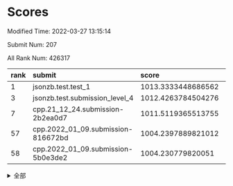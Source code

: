 # Scores

Modified Time: 2022-03-27 13:15:14

Submit Num: 207

All Rank Num: 426317

| rank |               submit               |       score        |       sigma        | pk_num |
| :--- | :--------------------------------- | :----------------- | :----------------- | :----- |
| 1    | jsonzb.test.test_1                 | 1013.3333448686562 | 0.8174957937760642 | 8240   |
| 3    | jsonzb.test.submission_level_4     | 1012.4263784504276 | 0.8326744254543446 | 8241   |
| 7    | cpp.21_12_24.submission-2b2ea0d7   | 1011.5119365513755 | 0.7590316798062837 | 8234   |
| 57   | cpp.2022_01_09.submission-816672bd | 1004.2397889821012 | 0.7248194275655298 | 8237   |
| 58   | cpp.2022_01_09.submission-5b0e3de2 | 1004.230779820051  | 0.7207068391605244 | 8238   |


<details>
<summary>全部</summary>

| rank |                 submit                 |       score        |       sigma        | pk_num |
| :--- | :------------------------------------- | :----------------- | :----------------- | :----- |
| 1    | jsonzb.test.test_1                     | 1013.3333448686562 | 0.8174957937760642 | 8240   |
| 2    | gobigger.level_3.submission_level_3_2  | 1012.4708404974282 | 0.8167979908810706 | 8235   |
| 3    | jsonzb.test.submission_level_4         | 1012.4263784504276 | 0.8326744254543446 | 8241   |
| 4    | gobigger.level_3.submission_level_3_8  | 1012.2377735087258 | 0.8013659926014884 | 8237   |
| 5    | gobigger.level_3.submission_level_3_6  | 1011.9962771453115 | 0.7913049465733377 | 8243   |
| 6    | gobigger.level_3.submission_level_3_11 | 1011.7831401311123 | 0.7724255936319433 | 8236   |
| 7    | cpp.21_12_24.submission-2b2ea0d7       | 1011.5119365513755 | 0.7590316798062837 | 8234   |
| 8    | gobigger.level_3.submission_level_3_35 | 1011.4166090379133 | 0.7687647895951282 | 8236   |
| 9    | gobigger.level_3.submission_level_3_4  | 1011.2420657518858 | 0.7798462894516137 | 8234   |
| 10   | gobigger.level_3.submission_level_3_30 | 1011.1775558261746 | 0.7829154399900425 | 8238   |
| 11   | gobigger.level_3.submission_level_3_48 | 1011.1683865655706 | 0.760402926852245  | 8236   |
| 12   | gobigger.level_3.submission_level_3_3  | 1011.0755270559916 | 0.7601441263586017 | 8233   |
| 13   | gobigger.level_3.submission_level_3_19 | 1011.0433041612447 | 0.7806732440444185 | 8238   |
| 14   | gobigger.level_3.submission_level_3_32 | 1011.0229785724532 | 0.7819263389394508 | 8236   |
| 15   | gobigger.level_3.submission_level_3_15 | 1010.8022888221349 | 0.7632121428708718 | 8234   |
| 16   | gobigger.level_3.submission_level_3_21 | 1010.6794373443614 | 0.7594531520643713 | 8237   |
| 17   | gobigger.level_3.submission_level_3_24 | 1010.6207466838601 | 0.7600422393795637 | 8239   |
| 18   | gobigger.level_3.submission_level_3_31 | 1010.5467230696697 | 0.7765751403508978 | 8236   |
| 19   | gobigger.level_3.submission_level_3_25 | 1010.5344107742973 | 0.7591754897538305 | 8234   |
| 20   | gobigger.level_3.submission_level_3_26 | 1010.5272351466264 | 0.7693639258664421 | 8245   |
| 21   | gobigger.level_3.submission_level_3_10 | 1010.4750781963888 | 0.7485472725949188 | 8242   |
| 22   | gobigger.level_3.submission_level_3_1  | 1010.4330838454115 | 0.7633032481941628 | 8235   |
| 23   | gobigger.level_3.submission_level_3_47 | 1010.4260197150604 | 0.7628061261005205 | 8243   |
| 24   | gobigger.level_3.submission_level_3_16 | 1010.3849562424209 | 0.7578967790403369 | 8241   |
| 25   | gobigger.level_3.submission_level_3_13 | 1010.3775370825352 | 0.7634630104682001 | 8238   |
| 26   | gobigger.level_3.submission_level_3_5  | 1010.3198803862537 | 0.7422232860786055 | 8235   |
| 27   | gobigger.level_3.submission_level_3_45 | 1010.2996802156393 | 0.7676614063806868 | 8239   |
| 28   | gobigger.level_3.submission_level_3_17 | 1010.2005128635728 | 0.767493112326486  | 8241   |
| 29   | gobigger.level_3.submission_level_3_39 | 1010.169546869699  | 0.767729467743568  | 8239   |
| 30   | gobigger.level_3.submission_level_3_38 | 1009.9763229911015 | 0.7549867200439877 | 8238   |
| 31   | gobigger.level_3.submission_level_3_33 | 1009.9593646481574 | 0.7593837808683791 | 8242   |
| 32   | gobigger.level_3.submission_level_3_36 | 1009.871130545752  | 0.7718322844746355 | 8242   |
| 33   | gobigger.level_3.submission_level_3_9  | 1009.7093024723724 | 0.7686174026411953 | 8236   |
| 34   | gobigger.level_3.submission_level_3_49 | 1009.6327286602088 | 0.753990069797501  | 8239   |
| 35   | gobigger.level_3.submission_level_3_43 | 1009.6248661283298 | 0.765061875020041  | 8238   |
| 36   | gobigger.level_3.submission_level_3_41 | 1009.6234541449791 | 0.7432246092852185 | 8238   |
| 37   | gobigger.level_3.submission_level_3_18 | 1009.618409888737  | 0.7637926347780044 | 8234   |
| 38   | gobigger.level_3.submission_level_3_40 | 1009.5557399124596 | 0.7644794062615264 | 8240   |
| 39   | gobigger.level_3.submission_level_3_37 | 1009.5449079977395 | 0.7386585637153004 | 8243   |
| 40   | gobigger.level_3.submission_level_3_44 | 1009.4198522490485 | 0.745732925968777  | 8237   |
| 41   | gobigger.level_3.submission_level_3_12 | 1009.3646040590911 | 0.7398146526523276 | 8236   |
| 42   | gobigger.level_3.submission_level_3_7  | 1009.2883425577091 | 0.7429299330129198 | 8238   |
| 43   | gobigger.level_3.submission_level_3_28 | 1009.2669706624347 | 0.7433054938999577 | 8239   |
| 44   | gobigger.level_3.submission_level_3_27 | 1009.2155430523546 | 0.7682928766604417 | 8238   |
| 45   | gobigger.level_3.submission_level_3_0  | 1009.2116687970067 | 0.7522961518903207 | 8234   |
| 46   | gobigger.level_3.submission_level_3_14 | 1009.1970633117683 | 0.7700082703295769 | 8236   |
| 47   | gobigger.level_3.submission_level_3_42 | 1009.1941892052095 | 0.7450868224385316 | 8235   |
| 48   | gobigger.level_3.submission_level_3_23 | 1009.1115301440957 | 0.7273617757925829 | 8242   |
| 49   | gobigger.level_3.submission_level_3_34 | 1009.0268585789034 | 0.7593857559402573 | 8234   |
| 50   | gobigger.level_3.submission_level_3_22 | 1008.759332378845  | 0.7570754734766495 | 8239   |
| 51   | gobigger.level_3.submission_level_3_29 | 1008.6969352246235 | 0.7515875977246605 | 8238   |
| 52   | gobigger.level_3.submission_level_3_46 | 1008.6314699388395 | 0.752946204616807  | 8234   |
| 53   | gobigger.level_3.submission_level_3_20 | 1008.5137827976222 | 0.7533957115559219 | 8236   |
| 54   | gobigger.level_1.submission_level_1_8  | 1004.5681383357054 | 0.7106539959832487 | 8235   |
| 55   | gobigger.level_1.submission_level_1_19 | 1004.5608192941847 | 0.7232234362784989 | 8238   |
| 56   | gobigger.level_1.submission_level_1_3  | 1004.3795028606045 | 0.7251629350017008 | 8233   |
| 57   | cpp.2022_01_09.submission-816672bd     | 1004.2397889821012 | 0.7248194275655298 | 8237   |
| 58   | cpp.2022_01_09.submission-5b0e3de2     | 1004.230779820051  | 0.7207068391605244 | 8238   |
| 59   | gobigger.level_1.submission_level_1_2  | 1004.1001168084209 | 0.7168944412616801 | 8236   |
| 60   | gobigger.level_1.submission_level_1_6  | 1004.0397211974429 | 0.717649179704431  | 8245   |
| 61   | gobigger.level_1.submission_level_1_23 | 1003.977891148653  | 0.7117365826388754 | 8238   |
| 62   | gobigger.level_1.submission_level_1_21 | 1003.8578701510963 | 0.7150713150530189 | 8243   |
| 63   | gobigger.level_1.submission_level_1_5  | 1003.8237561510002 | 0.7229513331522753 | 8238   |
| 64   | gobigger.level_1.submission_level_1_9  | 1003.8209299424606 | 0.7230220745058334 | 8236   |
| 65   | gobigger.level_1.submission_level_1_24 | 1003.8083536947472 | 0.7183573233178836 | 8232   |
| 66   | gobigger.level_1.submission_level_1_47 | 1003.7741081836281 | 0.7209279935993306 | 8241   |
| 67   | gobigger.level_1.submission_level_1_44 | 1003.759767131008  | 0.714443744632184  | 8240   |
| 68   | gobigger.level_1.submission_level_1_46 | 1003.7335063446507 | 0.7218173962272878 | 8238   |
| 69   | gobigger.level_1.submission_level_1_15 | 1003.7090422757278 | 0.7361577695505218 | 8234   |
| 70   | gobigger.level_1.submission_level_1_32 | 1003.6283571107336 | 0.7185994862521387 | 8239   |
| 71   | gobigger.level_1.submission_level_1_25 | 1003.6240768672454 | 0.7225530360513857 | 8239   |
| 72   | gobigger.level_1.submission_level_1_20 | 1003.5952909178797 | 0.7202464922795218 | 8246   |
| 73   | gobigger.level_1.submission_level_1_43 | 1003.5499815050267 | 0.7172925374251785 | 8241   |
| 74   | gobigger.level_1.submission_level_1_18 | 1003.520113741376  | 0.7199725592161353 | 8239   |
| 75   | gobigger.level_1.submission_level_1_27 | 1003.4587494982947 | 0.7080359589357638 | 8240   |
| 76   | gobigger.level_1.submission_level_1_49 | 1003.4461046245904 | 0.7321348075346001 | 8240   |
| 77   | gobigger.level_1.submission_level_1_13 | 1003.3984386816838 | 0.7278102528002842 | 8239   |
| 78   | gobigger.level_1.submission_level_1_7  | 1003.3783611030032 | 0.7140823082642889 | 8244   |
| 79   | gobigger.level_1.submission_level_1_42 | 1003.3283822411738 | 0.7119863842537076 | 8237   |
| 80   | gobigger.level_1.submission_level_1_14 | 1003.2769929334461 | 0.7151614191447397 | 8237   |
| 81   | gobigger.level_1.submission_level_1_45 | 1003.236429669385  | 0.7126799614650613 | 8237   |
| 82   | gobigger.level_1.submission_level_1_41 | 1003.225125235671  | 0.7293464932666941 | 8239   |
| 83   | gobigger.level_1.submission_level_1_34 | 1003.1783298696753 | 0.7215899525300026 | 8238   |
| 84   | gobigger.level_1.submission_level_1_1  | 1003.081644702843  | 0.7110842259882656 | 8235   |
| 85   | gobigger.level_1.submission_level_1_37 | 1003.0728831375392 | 0.6971220395551274 | 8240   |
| 86   | gobigger.level_1.submission_level_1_36 | 1003.0601853373298 | 0.7197680926666268 | 8242   |
| 87   | gobigger.level_1.submission_level_1_35 | 1003.00265102208   | 0.7103470464656347 | 8233   |
| 88   | gobigger.level_1.submission_level_1_33 | 1002.9525024127014 | 0.7181978712611424 | 8240   |
| 89   | gobigger.level_1.submission_level_1_22 | 1002.9365668746849 | 0.7236390935071976 | 8241   |
| 90   | gobigger.level_1.submission_level_1_31 | 1002.8951138675341 | 0.7184361150104981 | 8244   |
| 91   | gobigger.level_1.submission_level_1_29 | 1002.8904809540132 | 0.712730516502775  | 8243   |
| 92   | gobigger.level_1.submission_level_1_48 | 1002.6028185442326 | 0.7149196382569187 | 8240   |
| 93   | gobigger.level_1.submission_level_1_10 | 1002.3027168651697 | 0.7132841719551939 | 8236   |
| 94   | gobigger.level_1.submission_level_1_11 | 1002.2941374485439 | 0.71087269130478   | 8238   |
| 95   | gobigger.level_1.submission_level_1_30 | 1002.2259708938274 | 0.710861440604624  | 8236   |
| 96   | gobigger.level_1.submission_level_1_0  | 1002.2146633125496 | 0.7154780219624725 | 8237   |
| 97   | gobigger.level_1.submission_level_1_38 | 1002.2130891823172 | 0.7095751305076127 | 8240   |
| 98   | gobigger.level_1.submission_level_1_16 | 1002.2117597642666 | 0.7186867642014372 | 8236   |
| 99   | gobigger.level_1.submission_level_1_4  | 1002.2068352756852 | 0.7093042264599808 | 8236   |
| 100  | gobigger.level_1.submission_level_1_40 | 1002.1727582794124 | 0.7096734733825479 | 8240   |
| 101  | gobigger.level_1.submission_level_1_12 | 1002.0764630478103 | 0.7151721318768948 | 8239   |
| 102  | gobigger.level_1.submission_level_1_17 | 1001.8880347212296 | 0.7111592098503687 | 8236   |
| 103  | gobigger.level_1.submission_level_1_28 | 1001.8490795780746 | 0.7059004634165402 | 8240   |
| 104  | gobigger.level_1.submission_level_1_39 | 1001.7897876385008 | 0.7028296525667947 | 8235   |
| 105  | gobigger.level_1.submission_level_1_26 | 1001.7439175360125 | 0.7133816634079012 | 8237   |
| 106  | gobigger.random.submission_random_44   | 997.67900643575    | 0.6991368511482526 | 8236   |
| 107  | gobigger.random.submission_random_48   | 997.6223657098941  | 0.7024995991748122 | 8235   |
| 108  | gobigger.random.submission_random_36   | 997.5173425610396  | 0.7100781429337206 | 8239   |
| 109  | gobigger.random.submission_random_24   | 997.3106815358799  | 0.7051359828933121 | 8235   |
| 110  | gobigger.random.submission_random_20   | 997.3036646108837  | 0.7082599882562136 | 8239   |
| 111  | gobigger.random.submission_random_35   | 997.1740310566282  | 0.7035988298377366 | 8237   |
| 112  | gobigger.random.submission_random_9    | 996.92805953769    | 0.7120380706085532 | 8240   |
| 113  | gobigger.random.submission_random_30   | 996.9221282142743  | 0.6952092308620319 | 8234   |
| 114  | gobigger.random.submission_random_19   | 996.8095978382086  | 0.7279099069868954 | 8240   |
| 115  | gobigger.random.submission_random_49   | 996.721044009372   | 0.69908064751618   | 8238   |
| 116  | gobigger.random.submission_random_40   | 996.4568174101     | 0.7089816284806069 | 8240   |
| 117  | gobigger.random.submission_random_42   | 996.4423732514689  | 0.6957605588605973 | 8236   |
| 118  | gobigger.random.submission_random_18   | 996.4076772446276  | 0.7210217095738343 | 8239   |
| 119  | gobigger.random.submission_random_13   | 996.4013827618575  | 0.7124096610769515 | 8232   |
| 120  | gobigger.random.submission_random_26   | 996.362139075349   | 0.7134283839979673 | 8242   |
| 121  | gobigger.random.submission_random_15   | 996.3580684122549  | 0.7077944483554647 | 8238   |
| 122  | gobigger.random.submission_random_27   | 996.2985783026814  | 0.6980392292744558 | 8242   |
| 123  | gobigger.random.submission_random_16   | 996.2205547151682  | 0.7144852603582987 | 8241   |
| 124  | gobigger.random.submission_random_7    | 996.1844241674229  | 0.7164206087652392 | 8237   |
| 125  | gobigger.random.submission_random_41   | 996.1308242600635  | 0.7118813478198848 | 8238   |
| 126  | gobigger.random.submission_random_17   | 996.1044032499256  | 0.7178733781649262 | 8237   |
| 127  | gobigger.random.submission_random_0    | 996.0933801690213  | 0.7194833355942583 | 8236   |
| 128  | gobigger.random.submission_random_38   | 996.0838987016351  | 0.714143996323639  | 8241   |
| 129  | gobigger.random.submission_random_5    | 996.062831656763   | 0.7293185516179896 | 8240   |
| 130  | gobigger.random.submission_random_8    | 996.0621238925594  | 0.6967927711249406 | 8238   |
| 131  | gobigger.random.submission_random_11   | 996.0245282673868  | 0.7051381332867399 | 8238   |
| 132  | gobigger.random.submission_random_43   | 996.0069858116156  | 0.7217117668790242 | 8241   |
| 133  | gobigger.random.submission_random_6    | 995.9959673131995  | 0.7146745801997278 | 8238   |
| 134  | gobigger.random.submission_random_21   | 995.9286051286547  | 0.701542675881036  | 8237   |
| 135  | gobigger.random.submission_random_47   | 995.9276042088427  | 0.6970242645830014 | 8237   |
| 136  | gobigger.random.submission_random_2    | 995.8364486628659  | 0.7061963093312938 | 8238   |
| 137  | gobigger.random.submission_random_10   | 995.7530780547055  | 0.7069947523820787 | 8241   |
| 138  | gobigger.random.submission_random_33   | 995.6801128221095  | 0.7084069925109041 | 8237   |
| 139  | gobigger.random.submission_random_23   | 995.6766559050526  | 0.6944539713000124 | 8235   |
| 140  | gobigger.random.submission_random_46   | 995.5830793197255  | 0.7111383524955113 | 8237   |
| 141  | gobigger.random.submission_random_45   | 995.5664373945535  | 0.7181773620775049 | 8231   |
| 142  | gobigger.random.submission_random_34   | 995.5416886680247  | 0.7321698136347644 | 8232   |
| 143  | gobigger.random.submission_random_32   | 995.483778823634   | 0.7063624663174937 | 8240   |
| 144  | gobigger.random.submission_random_22   | 995.4707727688269  | 0.7132428265481506 | 8239   |
| 145  | gobigger.random.submission_random_25   | 995.3643792339159  | 0.727102453429901  | 8236   |
| 146  | gobigger.random.submission_random_29   | 995.3354086927155  | 0.7094570965845086 | 8239   |
| 147  | gobigger.random.submission_random_12   | 995.288142238941   | 0.7152238880425648 | 8234   |
| 148  | gobigger.random.submission_random_37   | 995.2330381060185  | 0.7139924103334314 | 8245   |
| 149  | gobigger.random.submission_random_1    | 995.1435901930424  | 0.7162374027796984 | 8242   |
| 150  | gobigger.random.submission_random_31   | 995.1332729074187  | 0.7027791064590155 | 8234   |
| 151  | gobigger.random.submission_random_28   | 995.1289257935123  | 0.722399560847486  | 8236   |
| 152  | gobigger.random.submission_random_39   | 995.0711110468307  | 0.7188749845776838 | 8235   |
| 153  | gobigger.random.submission_random_14   | 995.063905024832   | 0.7259513809869673 | 8242   |
| 154  | gobigger.random.submission_random_3    | 994.7641796682569  | 0.7268002984661469 | 8235   |
| 155  | gobigger.random.submission_random_4    | 994.7013237971188  | 0.7199312837447894 | 8243   |
| 156  | gobigger.level_2.submission_level_2_12 | 994.0675157251123  | 0.7365836901797858 | 8242   |
| 157  | gobigger.level_2.submission_level_2_41 | 993.9209725628929  | 0.7281580591094361 | 8239   |
| 158  | gobigger.level_2.submission_level_2_27 | 993.6411148887462  | 0.7459235781298377 | 8234   |
| 159  | gobigger.level_2.submission_level_2_43 | 993.6323866010887  | 0.7357155841323372 | 8237   |
| 160  | gobigger.level_2.submission_level_2_29 | 993.5274723003306  | 0.7249528977413683 | 8234   |
| 161  | gobigger.level_2.submission_level_2_11 | 993.3701304336025  | 0.7358124685264814 | 8235   |
| 162  | gobigger.level_2.submission_level_2_32 | 993.2542542476717  | 0.7242761412421009 | 8233   |
| 163  | gobigger.level_2.submission_level_2_2  | 993.2115898719449  | 0.7464719690378432 | 8238   |
| 164  | gobigger.level_2.submission_level_2_13 | 993.1376906694843  | 0.7464476352142089 | 8237   |
| 165  | gobigger.level_2.submission_level_2_20 | 993.1197855866437  | 0.7358308978853183 | 8238   |
| 166  | gobigger.level_2.submission_level_2_38 | 992.8952148059185  | 0.7439789524789564 | 8238   |
| 167  | gobigger.level_2.submission_level_2_44 | 992.8609417427961  | 0.7226846726632999 | 8244   |
| 168  | gobigger.level_2.submission_level_2_19 | 992.777628120455   | 0.724334003090589  | 8236   |
| 169  | gobigger.level_2.submission_level_2_9  | 992.5732558941759  | 0.7471056088289336 | 8238   |
| 170  | gobigger.level_2.submission_level_2_23 | 992.4439689073964  | 0.743653088539212  | 8244   |
| 171  | gobigger.level_2.submission_level_2_48 | 992.432184284784   | 0.7499916048278527 | 8238   |
| 172  | gobigger.level_2.submission_level_2_0  | 992.428984871999   | 0.7304116337063578 | 8234   |
| 173  | gobigger.level_2.submission_level_2_49 | 992.3621187425621  | 0.7482627236826167 | 8241   |
| 174  | gobigger.level_2.submission_level_2_24 | 992.3352752791792  | 0.7391655375647113 | 8239   |
| 175  | gobigger.level_2.submission_level_2_47 | 992.332596794625   | 0.7396427676866086 | 8241   |
| 176  | gobigger.level_2.submission_level_2_25 | 992.2276469994068  | 0.7520862661637837 | 8245   |
| 177  | gobigger.level_2.submission_level_2_16 | 992.2200730177161  | 0.7394324681143973 | 8242   |
| 178  | gobigger.level_2.submission_level_2_30 | 992.2150438179262  | 0.735339081004687  | 8235   |
| 179  | gobigger.level_2.submission_level_2_10 | 992.0863905087305  | 0.7234684041169065 | 8238   |
| 180  | gobigger.level_2.submission_level_2_45 | 992.0759706622387  | 0.7362224716171729 | 8233   |
| 181  | gobigger.level_2.submission_level_2_5  | 992.0747257230935  | 0.7344043486430715 | 8239   |
| 182  | gobigger.level_2.submission_level_2_35 | 992.0669826318634  | 0.7467244525293084 | 8232   |
| 183  | gobigger.level_2.submission_level_2_6  | 992.053387148657   | 0.75241501556292   | 8236   |
| 184  | gobigger.level_2.submission_level_2_15 | 991.8118737440335  | 0.7199847641707624 | 8244   |
| 185  | gobigger.level_2.submission_level_2_46 | 991.7591663967066  | 0.7490223081854106 | 8241   |
| 186  | gobigger.level_2.submission_level_2_37 | 991.7536300022985  | 0.7737728296846753 | 8239   |
| 187  | gobigger.level_2.submission_level_2_14 | 991.7054607130327  | 0.731691723547692  | 8236   |
| 188  | gobigger.level_2.submission_level_2_22 | 991.6929329481187  | 0.7443984633530615 | 8238   |
| 189  | gobigger.level_2.submission_level_2_18 | 991.6569266618847  | 0.7666007163859403 | 8239   |
| 190  | gobigger.level_2.submission_level_2_8  | 991.6201709882566  | 0.7498502417503341 | 8235   |
| 191  | gobigger.level_2.submission_level_2_33 | 991.5933994287783  | 0.7475814920851171 | 8245   |
| 192  | gobigger.level_2.submission_level_2_31 | 991.5805991125086  | 0.7387114240839758 | 8240   |
| 193  | gobigger.level_2.submission_level_2_21 | 991.5030860097565  | 0.7706400687972781 | 8237   |
| 194  | gobigger.level_2.submission_level_2_42 | 991.4972631713318  | 0.7365950386404653 | 8239   |
| 195  | gobigger.level_2.submission_level_2_36 | 991.4686262564189  | 0.7671545763362279 | 8237   |
| 196  | gobigger.level_2.submission_level_2_4  | 991.3947518829165  | 0.7583375889628111 | 8236   |
| 197  | gobigger.level_2.submission_level_2_17 | 991.3456937361043  | 0.742666829811294  | 8239   |
| 198  | gobigger.level_2.submission_level_2_7  | 991.3357997148114  | 0.7504257411513993 | 8237   |
| 199  | gobigger.level_2.submission_level_2_1  | 991.2837699797619  | 0.7475824179509641 | 8237   |
| 200  | gobigger.level_2.submission_level_2_26 | 991.1433161407547  | 0.7755301025895242 | 8239   |
| 201  | gobigger.level_2.submission_level_2_40 | 991.130427338419   | 0.7473809482254431 | 8236   |
| 202  | gobigger.level_2.submission_level_2_28 | 991.1000732516171  | 0.7499515944682534 | 8242   |
| 203  | gobigger.level_2.submission_level_2_34 | 990.9007470327431  | 0.7507952919746291 | 8240   |
| 204  | gobigger.level_2.submission_level_2_3  | 990.8116490824918  | 0.7515745959585336 | 8231   |
| 205  | gobigger.level_2.submission_level_2_39 | 990.1242112860499  | 0.7672281692063541 | 8234   |
| 206  | gobigger.none.submission_none_0        | 976.8752214188783  | 1.346369720852826  | 8239   |
| 207  | gobigger.none.submission_none_1        | 976.1826605673463  | 1.4757439376711374 | 8237   |

</details>